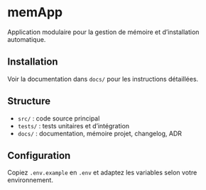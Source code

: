 # memApp

Application modulaire pour la gestion de mémoire et d’installation automatique.

## Installation

Voir la documentation dans `docs/` pour les instructions détaillées.

## Structure
- `src/` : code source principal
- `tests/` : tests unitaires et d’intégration
- `docs/` : documentation, mémoire projet, changelog, ADR

## Configuration
Copiez `.env.example` en `.env` et adaptez les variables selon votre environnement.
